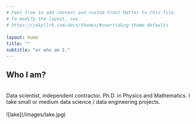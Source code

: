 ```yaml
---
# Feel free to add content and custom Front Matter to this file.
# To modify the layout, see
# https://jekyllrb.com/docs/themes/#overriding-theme-defaults

layout: home
title: ""
subtitle: "or who am I."
---
```

<h2>Who I am?</h2><br>
Data scientist, independent contractor. Ph.D. in Physics and Mathematics.
I take small or medium data science / data engineering projects.
<br><br>
![lake](/images/lake.jpg)
<br><br>
